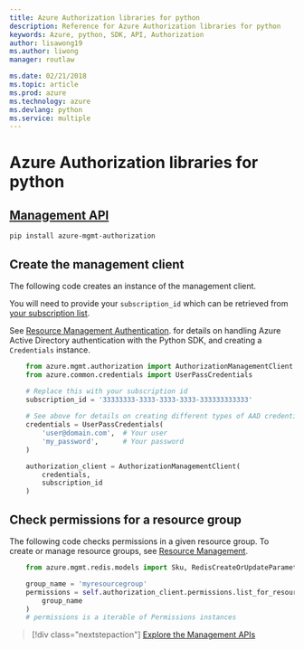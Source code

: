 ```yaml
---
title: Azure Authorization libraries for python
description: Reference for Azure Authorization libraries for python
keywords: Azure, python, SDK, API, Authorization
author: lisawong19
ms.author: liwong
manager: routlaw

ms.date: 02/21/2018
ms.topic: article
ms.prod: azure
ms.technology: azure
ms.devlang: python
ms.service: multiple
---
```


# Azure Authorization libraries for python

## [Management API](/python/api/overview/azure/authorization/management)

```bash
pip install azure-mgmt-authorization
```

## Create the management client

The following code creates an instance of the management client.

You will need to provide your ``subscription_id`` which can be retrieved
from [your subscription list](https://manage.windowsazure.com/#Workspaces/AdminTasks/SubscriptionMapping).

See [Resource Management Authentication](/python/azure/python-sdk-azure-authenticate).
for details on handling Azure Active Directory authentication with the Python SDK, and creating a ``Credentials`` instance.

```python
    from azure.mgmt.authorization import AuthorizationManagementClient
	from azure.common.credentials import UserPassCredentials

    # Replace this with your subscription id
    subscription_id = '33333333-3333-3333-3333-333333333333'
	
    # See above for details on creating different types of AAD credentials
    credentials = UserPassCredentials(
		'user@domain.com',	# Your user
		'my_password',		# Your password
	)

    authorization_client = AuthorizationManagementClient(
        credentials,
        subscription_id
    )
``` 

## Check permissions for a resource group

The following code checks permissions in a given resource group.
To create or manage resource groups, see [Resource Management](/python/api/overview/azure/azure.mgmt.resource).

```python
    from azure.mgmt.redis.models import Sku, RedisCreateOrUpdateParameters

    group_name = 'myresourcegroup'
    permissions = self.authorization_client.permissions.list_for_resource_group(
        group_name
    )
    # permissions is a iterable of Permissions instances
```

> [!div class="nextstepaction"]
> [Explore the Management APIs](/python/api/overview/azure/authorization/management)